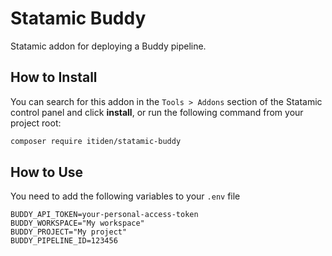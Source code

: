 # Statamic Buddy

Statamic addon for deploying a Buddy pipeline.

## How to Install

You can search for this addon in the `Tools > Addons` section of the Statamic control panel and click **install**, or run the following command from your project root:

``` bash
composer require itiden/statamic-buddy
```

## How to Use

You need to add the following variables to your `.env` file
```
BUDDY_API_TOKEN=your-personal-access-token
BUDDY_WORKSPACE="My workspace"
BUDDY_PROJECT="My project"
BUDDY_PIPELINE_ID=123456
```
